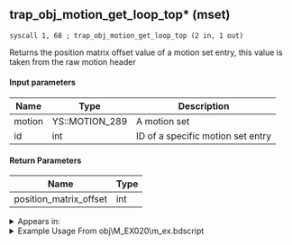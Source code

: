 ## trap_obj_motion_get_loop_top* (mset)

`syscall 1, 68 ; trap_obj_motion_get_loop_top (2 in, 1 out)`

Returns the position matrix offset value of a motion set entry, this value is taken from the raw motion header

#### Input parameters
| Name | Type | Description
|------|------|------------
| motion   | YS::MOTION_289   | A motion set
| id   | int   | ID of a specific motion set entry


#### Return Parameters
| Name | Type
|------|-----
| position_matrix_offset   | int   


<details>
	<summary>Appears in:</summary>
| filename | Entity (obj)
|----------|-------------
| obj\M_EX020\m_ex.bdscript       | ((M) Shadow)          
| obj\M_EX020_NM\m_ex.bdscript       | ((M) Shadow (NM))          
| obj\M_EX020_NM_RAW\m_ex.bdscript       | ((M) Shadow (NM) (RAW))          
| obj\M_EX020_RAW\m_ex.bdscript       | ((M) Shadow (RAW))          
| obj\M_EX020_WI\m_ex.bdscript       | ((M) Shadow (WI))          
| obj\M_EX020_WI_RAW\m_ex.bdscript       | ((M) Shadow (WI) (RAW))          
| obj\M_EX420\m_ex.bdscript       | ((M) Neoshadow)          
| obj\M_EX420_NM\m_ex.bdscript       | ((M) Neoshadow (NM))          
| obj\M_EX990\m_ex.bdscript       | ((M) Dusk)          

</details>

<details>
	<summary>Example Usage From obj\M_EX020\m_ex.bdscript</summary>
```plaintext
L2835:
 popToSp 0
 pushFromFSp 0
 gosub 8, L1845
 pushImm 1
 popToWp W0
 pushFromFSp 0
 pushImm 3
 syscall 1, 70 ; trap_obj_set_flag (2 in, 0 out)
 pushFromFSp 0
 pushImm 1
 syscall 1, 70 ; trap_obj_set_flag (2 in, 0 out)
 pushFromFSp 0
 fetchValue 4
 pushImm 161
 pushImmf 0
 syscall 1, 11 ; trap_sysobj_motion_start (3 in, 0 out)
 pushFromFSp 0
 pushImm -1
 syscall 1, 68 ; trap_obj_motion_get_loop_top (2 in, 1 out)
 popToSp 8
 pushImmf 0
 popToSp 4
```
</details>

